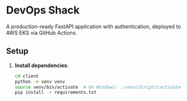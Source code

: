# DevOps Shack

A production-ready FastAPI application with authentication, deployed to AWS EKS via GitHub Actions.

## Setup

1. **Install dependencies**:
   ```bash
   cd client
   python -m venv venv
   source venv/bin/activate  # On Windows: .\venv\Scripts\activate
   pip install -r requirements.txt